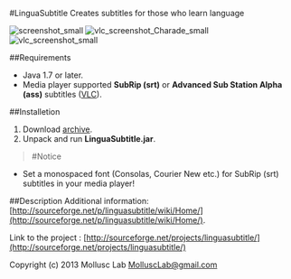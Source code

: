 #LinguaSubtitle
Creates subtitles for those who learn language

![screenshot_small](https://dl.dropboxusercontent.com/u/78822592/LinguaSubtitle_2.4/screenshot-processing_tab_small.jpg)
![vlc_screenshot_Charade_small](https://dl.dropboxusercontent.com/u/78822592/LinguaSubtitle_2.4/vlc-screenshot_Charade_small.jpg)
![vlc_screenshot_small](https://dl.dropboxusercontent.com/u/78822592/LinguaSubtitle_2.4/vlc-screenshot_small.png.jpg)

##Requirements
* Java 1.7 or later.
* Media player supported **SubRip (srt)** or **Advanced Sub Station Alpha (ass)** subtitles ([VLC](http://sourceforge.net/projects/vlc/)).

##Installetion
1. Download [archive](http://sourceforge.net/projects/linguasubtitle/files/).
2. Unpack and run **LinguaSubtitle.jar**.

>#Notice
* Set a monospaced font (Consolas, Courier New etc.) for SubRip (srt) subtitles in your media player!

##Description
Additional information: [http://sourceforge.net/p/linguasubtitle/wiki/Home/](http://sourceforge.net/p/linguasubtitle/wiki/Home/).

Link to the project : [http://sourceforge.net/projects/linguasubtitle/](http://sourceforge.net/projects/linguasubtitle/)

Copyright (c) 2013 Mollusc Lab <MolluscLab@gmail.com>
